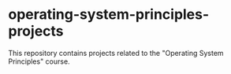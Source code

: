 # operating-system-principles-projects
This repository contains projects related to the "Operating System Principles" course.
